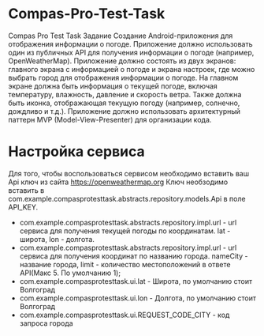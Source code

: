 # Compas-Pro-Test-Task
Compas Pro Test Task
Задание
Создание Android-приложения для отображения информации о погоде.
 Приложение должно использовать один из публичных API для получения информации о погоде (например, OpenWeatherMap).
Приложение должно состоять из двух экранов: главного экрана с информацией о погоде и экрана настроек, где можно выбрать город для отображения информации о погоде.
На главном экране должна быть информация о текущей погоде, включая температуру, влажность, давление и скорость ветра. 
Также должна быть иконка, отображающая текущую погоду (например, солнечно, дождливо и т.д.).
Приложение должно использовать архитектурный паттерн MVP (Model-View-Presenter) для организации кода.

# Настройка сервиса

Для того, чтобы воспользоваться сервисом необходимо вставить ваш Api ключ из сайта https://openweathermap.org
Ключ необзодимо вставить в com.example.compasprotesttask.abstracts.repository.models.Api в поле API_KEY.

* com.example.compasprotesttask.abstracts.repository.impl.url - url сервиса для получения текущей погоды по координатам. lat - широта, lon - долгота.
* com.example.compasprotesttask.abstracts.repository.impl.url - url сервиса для получения координат по названию города. nameCity - название города, limit - количество местоположений в ответе API(Макс 5. По умолчанию 1);
* com.example.compasprotesttask.ui.lat - Широта, по умолчанию стоит Волгоград
* com.example.compasprotesttask.ui.lon - Долгота, по умолчанию стоит Волгоград
* com.example.compasprotesttask.ui.REQUEST_CODE_CITY - код запроса города

